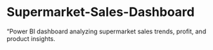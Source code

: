 # Supermarket-Sales-Dashboard
“Power BI dashboard analyzing supermarket sales trends, profit, and product insights.
